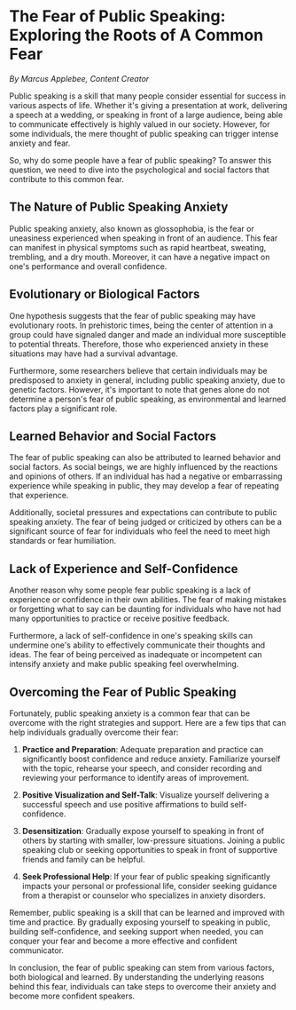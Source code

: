 # The Fear of Public Speaking: Exploring the Roots of A Common Fear

*By Marcus Applebee, Content Creator*

Public speaking is a skill that many people consider essential for success in various aspects of life. Whether it's giving a presentation at work, delivering a speech at a wedding, or speaking in front of a large audience, being able to communicate effectively is highly valued in our society. However, for some individuals, the mere thought of public speaking can trigger intense anxiety and fear.

So, why do some people have a fear of public speaking? To answer this question, we need to dive into the psychological and social factors that contribute to this common fear.

## The Nature of Public Speaking Anxiety

Public speaking anxiety, also known as glossophobia, is the fear or uneasiness experienced when speaking in front of an audience. This fear can manifest in physical symptoms such as rapid heartbeat, sweating, trembling, and a dry mouth. Moreover, it can have a negative impact on one's performance and overall confidence.

## Evolutionary or Biological Factors

One hypothesis suggests that the fear of public speaking may have evolutionary roots. In prehistoric times, being the center of attention in a group could have signaled danger and made an individual more susceptible to potential threats. Therefore, those who experienced anxiety in these situations may have had a survival advantage.

Furthermore, some researchers believe that certain individuals may be predisposed to anxiety in general, including public speaking anxiety, due to genetic factors. However, it's important to note that genes alone do not determine a person's fear of public speaking, as environmental and learned factors play a significant role.

## Learned Behavior and Social Factors

The fear of public speaking can also be attributed to learned behavior and social factors. As social beings, we are highly influenced by the reactions and opinions of others. If an individual has had a negative or embarrassing experience while speaking in public, they may develop a fear of repeating that experience.

Additionally, societal pressures and expectations can contribute to public speaking anxiety. The fear of being judged or criticized by others can be a significant source of fear for individuals who feel the need to meet high standards or fear humiliation.

## Lack of Experience and Self-Confidence

Another reason why some people fear public speaking is a lack of experience or confidence in their own abilities. The fear of making mistakes or forgetting what to say can be daunting for individuals who have not had many opportunities to practice or receive positive feedback.

Furthermore, a lack of self-confidence in one's speaking skills can undermine one's ability to effectively communicate their thoughts and ideas. The fear of being perceived as inadequate or incompetent can intensify anxiety and make public speaking feel overwhelming.

## Overcoming the Fear of Public Speaking

Fortunately, public speaking anxiety is a common fear that can be overcome with the right strategies and support. Here are a few tips that can help individuals gradually overcome their fear:

1. **Practice and Preparation**: Adequate preparation and practice can significantly boost confidence and reduce anxiety. Familiarize yourself with the topic, rehearse your speech, and consider recording and reviewing your performance to identify areas of improvement.

2. **Positive Visualization and Self-Talk**: Visualize yourself delivering a successful speech and use positive affirmations to build self-confidence.

3. **Desensitization**: Gradually expose yourself to speaking in front of others by starting with smaller, low-pressure situations. Joining a public speaking club or seeking opportunities to speak in front of supportive friends and family can be helpful.

4. **Seek Professional Help**: If your fear of public speaking significantly impacts your personal or professional life, consider seeking guidance from a therapist or counselor who specializes in anxiety disorders.

Remember, public speaking is a skill that can be learned and improved with time and practice. By gradually exposing yourself to speaking in public, building self-confidence, and seeking support when needed, you can conquer your fear and become a more effective and confident communicator.

In conclusion, the fear of public speaking can stem from various factors, both biological and learned. By understanding the underlying reasons behind this fear, individuals can take steps to overcome their anxiety and become more confident speakers.